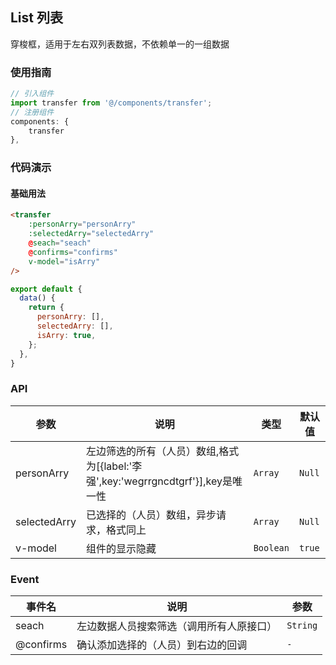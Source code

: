 ## List 列表
穿梭框，适用于左右双列表数据，不依赖单一的一组数据

### 使用指南
``` javascript
// 引入组件
import transfer from '@/components/transfer';
// 注册组件
components: {
    transfer
},
```

### 代码演示

#### 基础用法

```html
<transfer 
    :personArry="personArry" 
    :selectedArry="selectedArry"
    @seach="seach"
    @confirms="confirms"
    v-model="isArry"
/>
```

```js
export default {
  data() {
    return {
      personArry: [],
      selectedArry: [],
      isArry: true,
    };
  },
}
```

### API

| 参数 | 说明 | 类型 | 默认值 |
|-----------|-----------|-----------|-------------|
| personArry | 左边筛选的所有（人员）数组,格式为[{label:'李强',key:'wegrrgncdtgrf'}],key是唯一性 | `Array` | `Null` |
| selectedArry | 已选择的（人员）数组，异步请求，格式同上 | `Array` | `Null` |
| v-model | 组件的显示隐藏 | `Boolean` | `true` |

### Event

| 事件名 | 说明 | 参数 |
|-----------|-----------|-----------|
| seach | 左边数据人员搜索筛选（调用所有人原接口） | `String` |
| @confirms | 确认添加选择的（人员）到右边的回调 | `-` |


